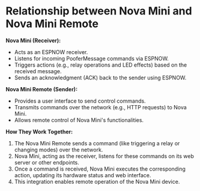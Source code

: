 # Relationship between Nova Mini and Nova Mini Remote

**Nova Mini (Receiver):**
- Acts as an ESPNOW receiver.
- Listens for incoming PooferMessage commands via ESPNOW.
- Triggers actions (e.g., relay operations and LED effects) based on the received message.
- Sends an acknowledgment (ACK) back to the sender using ESPNOW.

**Nova Mini Remote (Sender):**
- Provides a user interface to send control commands.
- Transmits commands over the network (e.g., HTTP requests) to Nova Mini.
- Allows remote control of Nova Mini's functionalities.

**How They Work Together:**
1. The Nova Mini Remote sends a command (like triggering a relay or changing modes) over the network.
2. Nova Mini, acting as the receiver, listens for these commands on its web server or other endpoints.
3. Once a command is received, Nova Mini executes the corresponding action, updating its hardware status and web interface.
4. This integration enables remote operation of the Nova Mini device.

